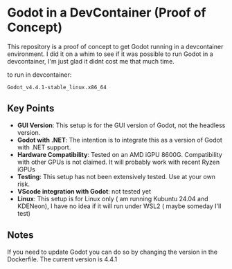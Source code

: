 # Godot in a DevContainer (Proof of Concept)

This repository is a proof of concept to get Godot running in a devcontainer environment.
I did it on a whim to see if it was possible to run Godot in a devcontainer, I'm just glad it didnt cost me that much time.

to run in devcontainer:

``` Godot_v4.4.1-stable_linux.x86_64 ```

## Key Points

- **GUI Version**: This setup is for the GUI version of Godot, not the headless version.
- **Godot with .NET**: The intention is to integrate this as a version of Godot with .NET support.
- **Hardware Compatibility**: Tested on an AMD iGPU 8600G. Compatibility with other GPUs is not claimed. It will probably work with recent Ryzen iGPUs
- **Testing**: This setup has not been extensively tested. Use at your own risk.
- **VScode integration with Godot**: not tested yet
- **Linux**: This setup is for Linux only ( am running Kubuntu 24.04 and KDENeon), I have no idea if it will run under WSL2 ( maybe someday I'll test)

## Notes

If you need to update Godot you can do so by changing the version in the Dockerfile. The current version is 4.4.1